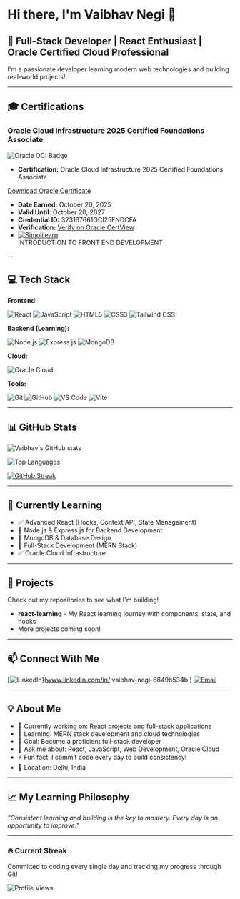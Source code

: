 # Hi there, I'm Vaibhav Negi 👋

## 🚀 Full-Stack Developer | React Enthusiast | Oracle Certified Cloud Professional

I'm a passionate developer learning modern web technologies and building real-world projects!

---

## 🎓 Certifications

### Oracle Cloud Infrastructure 2025 Certified Foundations Associate

![Oracle OCI Badge](https://img.shields.io/badge/Oracle_Cloud-Certified_Foundations_Associate-F80000?style=for-the-badge&logo=oracle&logoColor=white)

- **Certification:** Oracle Cloud Infrastructure 2025 Certified Foundations Associate
  
[Download Oracle Certificate](certificates/eCertificate.pdf)

- **Date Earned:** October 20, 2025  
- **Valid Until:** October 20, 2027  
- **Credential ID:** 323167661OCI25FNDCFA  
- **Verification:** [Verify on Oracle CertView](https://catalog-education.oracle.com/pls/certview/sharebadge?id=A949475A9818A3104D3579B3D48DDF9A0C5BE753EAFE72F309469AEC426F6C48)
- [![Simplilearn](https://img.icons8.com/plasticine/48/000000/certificate.png)](certificates/9199912_92378801760885804766.pdf)  
  INTRODUCTION TO FRONT END DEVELOPMENT

--

## 💻 Tech Stack

**Frontend:**

![React](https://img.shields.io/badge/React-20232A?style=for-the-badge&logo=react&logoColor=61DAFB)
![JavaScript](https://img.shields.io/badge/JavaScript-F7DF1E?style=for-the-badge&logo=javascript&logoColor=black)
![HTML5](https://img.shields.io/badge/HTML5-E34F26?style=for-the-badge&logo=html5&logoColor=white)
![CSS3](https://img.shields.io/badge/CSS3-1572B6?style=for-the-badge&logo=css3&logoColor=white)
![Tailwind CSS](https://img.shields.io/badge/Tailwind_CSS-38B2AC?style=for-the-badge&logo=tailwind-css&logoColor=white)

**Backend (Learning):**

![Node.js](https://img.shields.io/badge/Node.js-43853D?style=for-the-badge&logo=node.js&logoColor=white)
![Express.js](https://img.shields.io/badge/Express.js-404D59?style=for-the-badge)
![MongoDB](https://img.shields.io/badge/MongoDB-4EA94B?style=for-the-badge&logo=mongodb&logoColor=white)

**Cloud:**

![Oracle Cloud](https://img.shields.io/badge/Oracle_Cloud-F80000?style=for-the-badge&logo=oracle&logoColor=white)

**Tools:**

![Git](https://img.shields.io/badge/Git-F05032?style=for-the-badge&logo=git&logoColor=white)
![GitHub](https://img.shields.io/badge/GitHub-181717?style=for-the-badge&logo=github&logoColor=white)
![VS Code](https://img.shields.io/badge/VS_Code-007ACC?style=for-the-badge&logo=visual-studio-code&logoColor=white)
![Vite](https://img.shields.io/badge/Vite-646CFF?style=for-the-badge&logo=vite&logoColor=white)

---

## 📊 GitHub Stats

![Vaibhav's GitHub stats](https://github-readme-stats.vercel.app/api?username=Vaibhav-negii&show_icons=true&theme=radical)

![Top Languages](https://github-readme-stats.vercel.app/api/top-langs/?username=Vaibhav-negii&layout=compact&theme=radical)

[![GitHub Streak](https://github-readme-streak-stats.herokuapp.com/?user=Vaibhav-negii&theme=radical)](https://git.io/streak-stats)

---

## 🌱 Currently Learning

- ✅ Advanced React (Hooks, Context API, State Management)
- 🔄 Node.js & Express.js for Backend Development
- 🔄 MongoDB & Database Design
- 🔄 Full-Stack Development (MERN Stack)
- ✅ Oracle Cloud Infrastructure

---

## 🚀 Projects

Check out my repositories to see what I'm building!

- **react-learning** - My React learning journey with components, state, and hooks
- More projects coming soon!

---

## 📫 Connect With Me

[![LinkedIn](https://img.shields.io/badge/LinkedIn-0077B5?style=for-the-badge&logo=linkedin&logoColor=white)](www.linkedin.com/in/
vaibhav-negi-6849b534b
)
[![Email](https://img.shields.io/badge/Email-D14836?style=for-the-badge&logo=gmail&logoColor=white)](mailto:vaibhavnegi240@gmail.com)

---

## 💡 About Me

- 🔭 Currently working on: React projects and full-stack applications
- 🌱 Learning: MERN stack development and cloud technologies
- 🎯 Goal: Become a proficient full-stack developer
- 💬 Ask me about: React, JavaScript, Web Development, Oracle Cloud
- ⚡ Fun fact: I commit code every day to build consistency!
- 📍 Location: Delhi, India

---

## 📈 My Learning Philosophy

*"Consistent learning and building is the key to mastery. Every day is an opportunity to improve."*

---

### 🔥 Current Streak

Committed to coding every single day and tracking my progress through Git!

![Profile Views](https://komarev.com/ghpvc/?username=Vaibhav-negii&color=blueviolet&style=for-the-badge)
